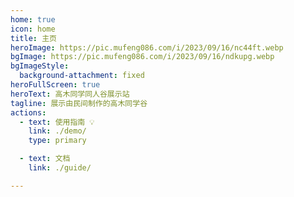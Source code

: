 ```yaml
---
home: true
icon: home
title: 主页
heroImage: https://pic.mufeng086.com/i/2023/09/16/nc44ft.webp
bgImage: https://pic.mufeng086.com/i/2023/09/16/ndkupg.webp
bgImageStyle:
  background-attachment: fixed
heroFullScreen: true
heroText: 高木同学同人谷展示站
tagline: 展示由民间制作的高木同学谷
actions:
  - text: 使用指南 💡
    link: ./demo/
    type: primary

  - text: 文档
    link: ./guide/

---
```

